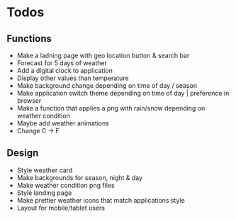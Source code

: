 # Todos

## Functions

- Make a ladning page with geo location button & search bar
- Forecast for 5 days of weather
- Add a digital clock to application
- Display other values than temperature
- Make background change depending on time of day / season
- Make application switch theme depending on time of day | preference in browser
- Make a function that applies a png with rain/snow depending on weather condition
- Maybe add weather animations
- Change C -> F

## Design

- Style weather card
- Make backgrounds for season, night & day
- Make weather condition png files
- Style landing page
- Make prettier weather icons that match applications style
- Layout for mobile/tablet users

